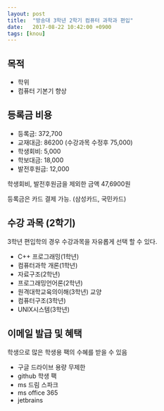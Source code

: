 ```yaml
---
layout: post
title:  "방송대 3학년 2학기 컴퓨터 과학과 편입"
date:   2017-08-22 10:42:00 +0900
tags: [knou]
---
```


## 목적

- 학위
- 컴퓨터 기본기 향상

## 등록금 비용

- 등록금: 372,700
- 교재대금: 86200 (수강과목 수정후 75,000)
- 학생회비: 5,000
- 학보대금: 18,000
- 발전후원금: 12,000

학생회비, 발전후원금을 제외한 금액 47,6900원

등록금은 카드 결제 가능. (삼성카드, 국민카드)

## 수강 과목 (2학기)

3학년 편입학의 경우 수강과목을 자유롭게 선택 할 수 있다.

- C++ 프로그래밍(1학년)
- 컴퓨터과학 개론(1학년)
- 자료구조(2학년)
- 프로그래밍언어론(2학년)
- 원격대학교육의이해(3학년) 교양
- 컴퓨터구조(3학년)
- UNIX시스템(3학년)

## 이메일 발급 및 혜택

학생으로 많은 학생용 팩의 수혜를 받을 수 있음

- 구글 드라이브 용량 무제한
- github 학생 팩
- ms 드림 스파크
- ms office 365
- jetbrains